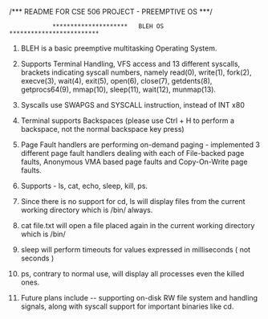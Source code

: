 /***  README FOR CSE 506 PROJECT - PREEMPTIVE OS ***/

                *********************   BLEH OS   *************************

1. BLEH is a basic preemptive multitasking Operating System.

2. Supports Terminal Handling, VFS access and 13 different syscalls, brackets indicating syscall numbers, namely read(0), write(1),   fork(2), execve(3), wait(4), exit(5), open(6), close(7), getdents(8), getprocs64(9), mmap(10), sleep(11), wait(12), munmap(13).

3. Syscalls use SWAPGS and SYSCALL instruction, instead of INT x80

4. Terminal supports Backspaces (please use Ctrl + H to perform a backspace, not the normal backspace key press)

5. Page Fault handlers are performing on-demand paging - implemented 3 different page fault handlers dealing with each of File-backed page faults, Anonymous VMA based page faults and Copy-On-Write page faults.

6. Supports - ls, cat, echo, sleep, kill, ps.

7. Since there is no support for cd, ls will display files from the current working directory which is /bin/ always.

8. cat file.txt will open a file placed again in the current working directory which is /bin/

9. sleep will perform timeouts for values expressed in milliseconds ( not seconds )

10. ps, contrary to normal use, will display all processes even the killed ones.

11. Future plans include -- supporting on-disk RW file system and handling signals, along with syscall support for important binaries like cd.


